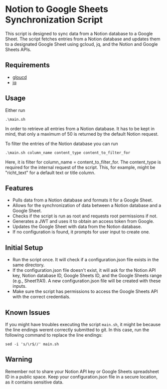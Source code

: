 # Notion to Google Sheets Synchronization Script
This script is designed to sync data from a Notion database to a Google Sheet. The script fetches entries from a Notion database and updates them to a designated Google Sheet using gcloud, jq, and the Notion and Google Sheets APIs.

## Requirements
* [gloucd](https://cloud.google.com/sdk/docs/install?hl=de#linux)
* [jq](https://jqlang.github.io/jq/download/)

## Usage
Either run
```
.\main.sh
```
In order to retrieve all entries from a Notion database. It has to be kept in mind, that only a maximum of 50 is returned by the default Notion request.

To filter the entries of the Notion database you can run
```
.\main.sh column_name content_type content_to_filter_for
```
Here, it is filter for column_name = content_to_filter_for. The content_type is required for the internal request of the script. This, for example, might be "richt_text" for a default text or title column.

## Features
* Pulls data from a Notion database and formats it for a Google Sheet.
* Allows for the synchronization of data between a Notion database and a Google Sheet.
* Checks if the script is run as root and requests root permissions if not.
* Generates a JWT and uses it to obtain an access token from Google.
* Updates the Google Sheet with data from the Notion database.
* If no configuration is found, it prompts for user input to create one.

## Initial Setup
* Run the script once. It will check if a configuration.json file exists in the same directory.
* If the configuration.json file doesn't exist, it will ask for the Notion API key, Notion database ID, Google Sheets ID, and the Google Sheets range (e.g., Sheet1!A1). A new configuration.json file will be created with these inputs.
* Make sure the script has permissions to access the Google Sheets API with the correct credentials.

## Known Issues
If you might have troubles executing the script `main.sh`, it might be because the line endings werent correctly submitted to git. In this case, run the following command to replace the line endings:
```
sed -i 's/\r$//' main.sh
```

## Warning
Remember not to share your Notion API key or Google Sheets spreadsheet ID in a public space. Keep your configuration.json file in a secure location, as it contains sensitive data.
